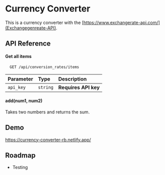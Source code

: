 
# Currency Converter

This is a currency converter with the [https://www.exchangerate-api.com/](Exchangegenreate-API).  


## API Reference

#### Get all items

```http
  GET /api/conversion_rates/items
```

| Parameter | Type     | Description                |
| :-------- | :------- | :------------------------- |
| `api_key` | `string` | **Requires API key** |



#### add(num1, num2)

Takes two numbers and returns the sum.


## Demo

https://currency-converter-rb.netlify.app/


## Roadmap

- Testing
 
